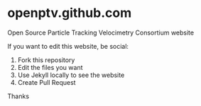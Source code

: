 openptv.github.com
==================

Open Source Particle Tracking Velocimetry Consortium website

If you want to edit this website, be social:

1. Fork this repository
2. Edit the files you want
3. Use Jekyll locally to see the website
4. Create Pull Request

Thanks
